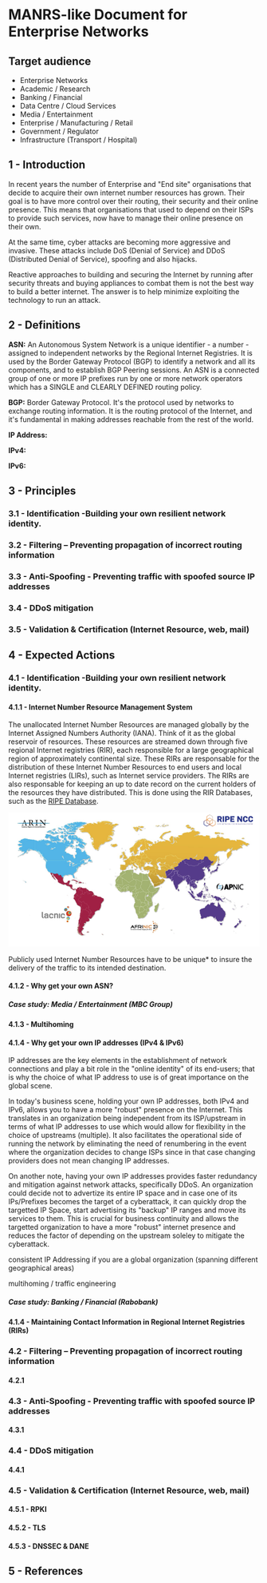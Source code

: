 # MANRS-like Document for Enterprise Networks

## Target audience 

- Enterprise Networks
- Academic / Research
- Banking / Financial
- Data Centre / Cloud Services
- Media / Entertainment
- Enterprise / Manufacturing / Retail 
- Government / Regulator
- Infrastructure (Transport / Hospital)
 
## 1 - Introduction 

In recent years the number of Enterprise and "End site" organisations that decide to acquire their own internet number resources has grown.  Their goal is to have more control over their routing, their security and their online presence.  This means that organisations that used to depend on their ISPs to provide such services, now have to manage their online presence on their own.
 
At the same time, cyber attacks are becoming more aggressive and invasive.  These attacks include DoS (Denial of Service) and DDoS (Distributed Denial of Service), spoofing and also hijacks.


Reactive approaches to building and securing the Internet by running after security threats and buying appliances to combat them is not the best way to build a better internet. The answer is to help minimize exploiting the technology to run an attack.

## 2 - Definitions

**ASN:** An Autonomous System Network is a unique identifier - a number -  assigned to independent networks by the Regional Internet Registries.   It is used by the Border Gateway Protocol (BGP) to identify a network  and all its components, and to establish BGP Peering sessions.  An ASN is a connected group of one or more IP prefixes run by one or more network operators which has a SINGLE and CLEARLY DEFINED routing policy.

**BGP:** Border Gateway Protocol.  It's the protocol used by networks to exchange routing information.  It is the routing protocol of the Internet, and it's fundamental in making addresses reachable from the rest of the world.

**IP Address:** 

**IPv4:** 

**IPv6:** 

## 3 - Principles

### 3.1 - Identification -Building your own resilient network identity.

### 3.2 - Filtering – Preventing propagation of incorrect routing information

### 3.3 - Anti-Spoofing - Preventing traffic with spoofed source IP addresses

### 3.4 - DDoS mitigation 

### 3.5 - Validation & Certification (Internet Resource, web, mail)
 
## 4 - Expected Actions

### 4.1 - Identification -Building your own resilient network identity.

#### 4.1.1 - Internet Number Resource Management System

The unallocated Internet Number Resources are managed globally by the Internet Assigned Numbers Authority (IANA). Think of it as the global reservoir of resources.  These resources are streamed down through five regional Internet registries (RIR), each responsible for a large geographical region of approximately continental size. These RIRs are responsable for the distribution of these Internet Number Resources to end users and local Internet registries (LIRs), such as Internet service providers.  The RIRs are also responsable for keeping an up to date record on the current holders of the resources they have distributed.  This is done using the RIR Databases, such as the [RIPE Database](http://www.ripe.net/whois).

![Map of the distribution of Regional Internet Registries](images/RIRs.png "Map of RIRs")

Publicly used Internet Number Resources have to be unique* to insure the delivery of the traffic to its intended destination.

#### 4.1.2 - Why get your own ASN?

##### Case study: Media / Entertainment (MBC Group)

#### 4.1.3 - Multihoming

#### 4.1.4 - Why get your own IP addresses (IPv4 & IPv6)

IP addresses are the key elements in the establishment of network connections and play a bit role in the "online identity" of its end-users; that is why the choice of what IP address to use is of great importance on the global scene.

In today's business scene, holding your own IP addresses, both IPv4 and IPv6, allows you to have a more "robust" presence on the Internet. This translates in an organization being independent from its ISP/upstream in terms of what IP addresses to use which would allow for flexibility in the choice of upstreams (multiple). It also facilitates the operational side of running the network by eliminating the need of renumbering in the event where the organization decides to change ISPs since in that case changing providers does not mean changing IP addresses. 

On another note, having your own IP addresses provides faster redundancy and mitigation against network attacks, specifically DDoS. An organization could decide not to advertize its entire IP space and in case one of its IPs/Prefixes becomes the target of a cyberattack, it can quickly drop the targetted IP Space, start advertising its "backup" IP ranges and move its services to them. This is crucial for business continuity and allows the targetted organization to have a more "robust" internet presence and reduces the factor of depending on the upstream soleley to mitigate the cyberattack. 

consistent IP Addressing if you are a global organization (spanning different geographical areas)

multihoming / traffic engineering




##### Case study: Banking / Financial (Rabobank)

#### 4.1.4 - Maintaining Contact Information in Regional Internet Registries (RIRs)

### 4.2 - Filtering – Preventing propagation of incorrect routing information
#### 4.2.1 

### 4.3 - Anti-Spoofing - Preventing traffic with spoofed source IP addresses
#### 4.3.1 

### 4.4 - DDoS mitigation

#### 4.4.1

### 4.5 - Validation & Certification (Internet Resource, web, mail)

#### 4.5.1 - RPKI

#### 4.5.2 - TLS

#### 4.5.3 - DNSSEC & DANE

## 5 - References
